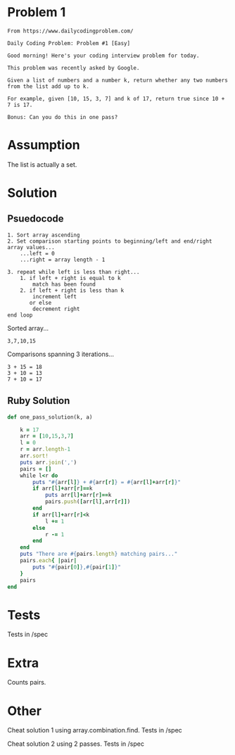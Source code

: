 # Problem 1

````
From https://www.dailycodingproblem.com/

Daily Coding Problem: Problem #1 [Easy]

Good morning! Here's your coding interview problem for today.

This problem was recently asked by Google.

Given a list of numbers and a number k, return whether any two numbers from the list add up to k.

For example, given [10, 15, 3, 7] and k of 17, return true since 10 + 7 is 17.

Bonus: Can you do this in one pass?
````

# Assumption

The list is actually a set.

# Solution

## Psuedocode

````
1. Sort array ascending
2. Set comparison starting points to beginning/left and end/right array values...
    ...left = 0
    ...right = array length - 1 

3. repeat while left is less than right...
    1. if left + right is equal to k
        match has been found
    2. if left + right is less than k
        increment left
       or else
        decrement right
end loop
````

Sorted array...

````
3,7,10,15
````

Comparisons spanning 3 iterations...

````
3 + 15 = 18
3 + 10 = 13
7 + 10 = 17
````

## Ruby Solution
````ruby
def one_pass_solution(k, a)

    k = 17
    arr = [10,15,3,7]
    l = 0
    r = arr.length-1
    arr.sort!
    puts arr.join(',')
    pairs = []
    while l<r do
        puts "#{arr[l]} + #{arr[r]} = #{arr[l]+arr[r]}"
        if arr[l]+arr[r]==k
            puts arr[l]+arr[r]==k
            pairs.push([arr[l],arr[r]])
        end
        if arr[l]+arr[r]<k
            l += 1
        else
            r -= 1
        end
    end
    puts "There are #{pairs.length} matching pairs..."
    pairs.each{ |pair|
        puts "#{pair[0]},#{pair[1]}"
    }
    pairs
end
````

# Tests

Tests in /spec

# Extra

Counts pairs.

# Other

Cheat solution 1 using array.combination.find. Tests in /spec

Cheat solution 2 using 2 passes. Tests in /spec